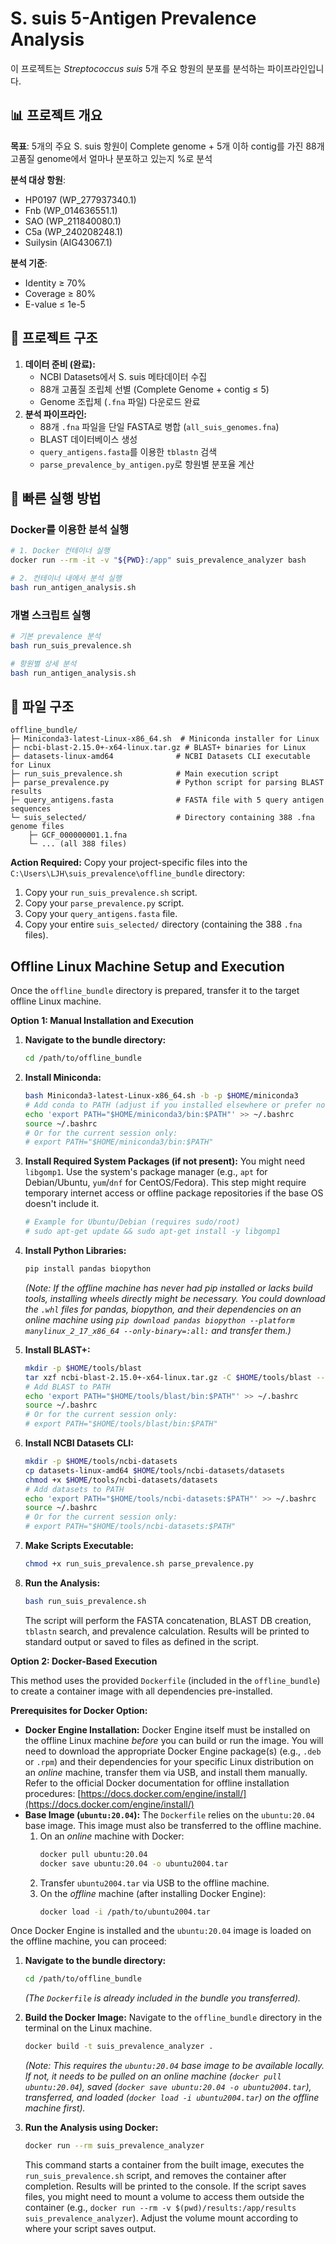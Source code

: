 # S. suis 5-Antigen Prevalence Analysis

이 프로젝트는 *Streptococcus suis* 5개 주요 항원의 분포를 분석하는 파이프라인입니다.

## 📊 프로젝트 개요

**목표**: 5개의 주요 S. suis 항원이 Complete genome + 5개 이하 contig를 가진 88개 고품질 genome에서 얼마나 분포하고 있는지 %로 분석

**분석 대상 항원**:
- HP0197 (WP_277937340.1)
- Fnb (WP_014636551.1) 
- SAO (WP_211840080.1)
- C5a (WP_240208248.1)
- Suilysin (AIG43067.1)

**분석 기준**:
- Identity ≥ 70%
- Coverage ≥ 80%
- E-value ≤ 1e-5

## 📁 프로젝트 구조

1.  **데이터 준비 (완료):**
    *   NCBI Datasets에서 S. suis 메타데이터 수집
    *   88개 고품질 조립체 선별 (Complete Genome + contig ≤ 5)
    *   Genome 조립체 (`.fna` 파일) 다운로드 완료
2.  **분석 파이프라인:**
    *   88개 `.fna` 파일을 단일 FASTA로 병합 (`all_suis_genomes.fna`)
    *   BLAST 데이터베이스 생성
    *   `query_antigens.fasta`를 이용한 `tblastn` 검색
    *   `parse_prevalence_by_antigen.py`로 항원별 분포율 계산

## 🚀 빠른 실행 방법

### Docker를 이용한 분석 실행

```bash
# 1. Docker 컨테이너 실행
docker run --rm -it -v "${PWD}:/app" suis_prevalence_analyzer bash

# 2. 컨테이너 내에서 분석 실행  
bash run_antigen_analysis.sh
```

### 개별 스크립트 실행

```bash
# 기본 prevalence 분석
bash run_suis_prevalence.sh

# 항원별 상세 분석
bash run_antigen_analysis.sh
```

## 📂 파일 구조

```
offline_bundle/
├─ Miniconda3-latest-Linux-x86_64.sh  # Miniconda installer for Linux
├─ ncbi-blast-2.15.0+-x64-linux.tar.gz # BLAST+ binaries for Linux
├─ datasets-linux-amd64              # NCBI Datasets CLI executable for Linux
├─ run_suis_prevalence.sh            # Main execution script
├─ parse_prevalence.py               # Python script for parsing BLAST results
├─ query_antigens.fasta              # FASTA file with 5 query antigen sequences
└─ suis_selected/                    # Directory containing 388 .fna genome files
    ├─ GCF_000000001.1.fna
    └─ ... (all 388 files)
```

**Action Required:** Copy your project-specific files into the `C:\Users\LJH\suis_prevalence\offline_bundle` directory:

1.  Copy your `run_suis_prevalence.sh` script.
2.  Copy your `parse_prevalence.py` script.
3.  Copy your `query_antigens.fasta` file.
4.  Copy your entire `suis_selected/` directory (containing the 388 `.fna` files).

## Offline Linux Machine Setup and Execution

Once the `offline_bundle` directory is prepared, transfer it to the target offline Linux machine.

**Option 1: Manual Installation and Execution**

1.  **Navigate to the bundle directory:**
    ```bash
    cd /path/to/offline_bundle
    ```

2.  **Install Miniconda:**
    ```bash
    bash Miniconda3-latest-Linux-x86_64.sh -b -p $HOME/miniconda3
    # Add conda to PATH (adjust if you installed elsewhere or prefer not to modify .bashrc)
    echo 'export PATH="$HOME/miniconda3/bin:$PATH"' >> ~/.bashrc
    source ~/.bashrc
    # Or for the current session only:
    # export PATH="$HOME/miniconda3/bin:$PATH"
    ```

3.  **Install Required System Packages (if not present):**
    You might need `libgomp1`. Use the system's package manager (e.g., `apt` for Debian/Ubuntu, `yum`/`dnf` for CentOS/Fedora). This step might require temporary internet access or offline package repositories if the base OS doesn't include it.
    ```bash
    # Example for Ubuntu/Debian (requires sudo/root)
    # sudo apt-get update && sudo apt-get install -y libgomp1
    ```

4.  **Install Python Libraries:**
    ```bash
    pip install pandas biopython
    ```
    *(Note: If the offline machine has never had pip installed or lacks build tools, installing wheels directly might be necessary. You could download the `.whl` files for pandas, biopython, and their dependencies on an online machine using `pip download pandas biopython --platform manylinux_2_17_x86_64 --only-binary=:all:` and transfer them.)*

5.  **Install BLAST+:**
    ```bash
    mkdir -p $HOME/tools/blast
    tar xzf ncbi-blast-2.15.0+-x64-linux.tar.gz -C $HOME/tools/blast --strip-components=1
    # Add BLAST to PATH
    echo 'export PATH="$HOME/tools/blast/bin:$PATH"' >> ~/.bashrc
    source ~/.bashrc
    # Or for the current session only:
    # export PATH="$HOME/tools/blast/bin:$PATH"
    ```

6.  **Install NCBI Datasets CLI:**
    ```bash
    mkdir -p $HOME/tools/ncbi-datasets
    cp datasets-linux-amd64 $HOME/tools/ncbi-datasets/datasets
    chmod +x $HOME/tools/ncbi-datasets/datasets
    # Add datasets to PATH
    echo 'export PATH="$HOME/tools/ncbi-datasets:$PATH"' >> ~/.bashrc
    source ~/.bashrc
    # Or for the current session only:
    # export PATH="$HOME/tools/ncbi-datasets:$PATH"
    ```

7.  **Make Scripts Executable:**
    ```bash
    chmod +x run_suis_prevalence.sh parse_prevalence.py
    ```

8.  **Run the Analysis:**
    ```bash
    bash run_suis_prevalence.sh
    ```
    The script will perform the FASTA concatenation, BLAST DB creation, `tblastn` search, and prevalence calculation. Results will be printed to standard output or saved to files as defined in the script.

**Option 2: Docker-Based Execution**

This method uses the provided `Dockerfile` (included in the `offline_bundle`) to create a container image with all dependencies pre-installed.

**Prerequisites for Docker Option:**

*   **Docker Engine Installation:** Docker Engine itself must be installed on the offline Linux machine *before* you can build or run the image. You will need to download the appropriate Docker Engine package(s) (e.g., `.deb` or `.rpm`) and their dependencies for your specific Linux distribution on an *online* machine, transfer them via USB, and install them manually. Refer to the official Docker documentation for offline installation procedures: [https://docs.docker.com/engine/install/](https://docs.docker.com/engine/install/)
*   **Base Image (`ubuntu:20.04`):** The `Dockerfile` relies on the `ubuntu:20.04` base image. This image must also be transferred to the offline machine.
    1.  On an *online* machine with Docker:
        ```bash
        docker pull ubuntu:20.04
        docker save ubuntu:20.04 -o ubuntu2004.tar
        ```
    2.  Transfer `ubuntu2004.tar` via USB to the offline machine.
    3.  On the *offline* machine (after installing Docker Engine):
        ```bash
        docker load -i /path/to/ubuntu2004.tar
        ```

Once Docker Engine is installed and the `ubuntu:20.04` image is loaded on the offline machine, you can proceed:

1.  **Navigate to the bundle directory:**
    ```bash
    cd /path/to/offline_bundle
    ```
    *(The `Dockerfile` is already included in the bundle you transferred).*
2.  **Build the Docker Image:**
    Navigate to the `offline_bundle` directory in the terminal on the Linux machine.
    ```bash
    docker build -t suis_prevalence_analyzer .
    ```
    *(Note: This requires the `ubuntu:20.04` base image to be available locally. If not, it needs to be pulled on an online machine (`docker pull ubuntu:20.04`), saved (`docker save ubuntu:20.04 -o ubuntu2004.tar`), transferred, and loaded (`docker load -i ubuntu2004.tar`) on the offline machine first).*

3.  **Run the Analysis using Docker:**
    ```bash
    docker run --rm suis_prevalence_analyzer
    ```
    This command starts a container from the built image, executes the `run_suis_prevalence.sh` script, and removes the container after completion. Results will be printed to the console. If the script saves files, you might need to mount a volume to access them outside the container (e.g., `docker run --rm -v $(pwd)/results:/app/results suis_prevalence_analyzer`). Adjust the volume mount according to where your script saves output.
